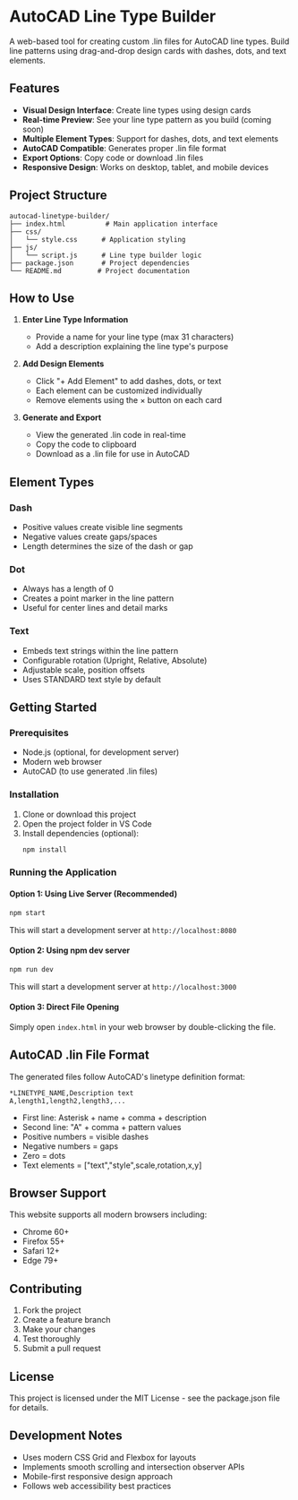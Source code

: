 # AutoCAD Line Type Builder

A web-based tool for creating custom .lin files for AutoCAD line types. Build line patterns using drag-and-drop design cards with dashes, dots, and text elements.

## Features

- **Visual Design Interface**: Create line types using design cards
- **Real-time Preview**: See your line type pattern as you build (coming soon)
- **Multiple Element Types**: Support for dashes, dots, and text elements
- **AutoCAD Compatible**: Generates proper .lin file format
- **Export Options**: Copy code or download .lin files
- **Responsive Design**: Works on desktop, tablet, and mobile devices

## Project Structure

```
autocad-linetype-builder/
├── index.html          # Main application interface
├── css/
│   └── style.css      # Application styling
├── js/
│   └── script.js      # Line type builder logic
├── package.json       # Project dependencies
└── README.md         # Project documentation
```

## How to Use

1. **Enter Line Type Information**
   - Provide a name for your line type (max 31 characters)
   - Add a description explaining the line type's purpose

2. **Add Design Elements**
   - Click "+ Add Element" to add dashes, dots, or text
   - Each element can be customized individually
   - Remove elements using the × button on each card

3. **Generate and Export**
   - View the generated .lin code in real-time
   - Copy the code to clipboard
   - Download as a .lin file for use in AutoCAD

## Element Types

### Dash
- Positive values create visible line segments
- Negative values create gaps/spaces
- Length determines the size of the dash or gap

### Dot  
- Always has a length of 0
- Creates a point marker in the line pattern
- Useful for center lines and detail marks

### Text
- Embeds text strings within the line pattern
- Configurable rotation (Upright, Relative, Absolute)
- Adjustable scale, position offsets
- Uses STANDARD text style by default

## Getting Started

### Prerequisites

- Node.js (optional, for development server)
- Modern web browser
- AutoCAD (to use generated .lin files)

### Installation

1. Clone or download this project
2. Open the project folder in VS Code
3. Install dependencies (optional):
   ```bash
   npm install
   ```

### Running the Application

#### Option 1: Using Live Server (Recommended)
```bash
npm start
```
This will start a development server at `http://localhost:8080`

#### Option 2: Using npm dev server
```bash
npm run dev
```
This will start a development server at `http://localhost:3000`

#### Option 3: Direct File Opening
Simply open `index.html` in your web browser by double-clicking the file.

## AutoCAD .lin File Format

The generated files follow AutoCAD's linetype definition format:

```
*LINETYPE_NAME,Description text
A,length1,length2,length3,...
```

- First line: Asterisk + name + comma + description
- Second line: "A" + comma + pattern values
- Positive numbers = visible dashes
- Negative numbers = gaps  
- Zero = dots
- Text elements = ["text","style",scale,rotation,x,y]

## Browser Support

This website supports all modern browsers including:
- Chrome 60+
- Firefox 55+
- Safari 12+
- Edge 79+

## Contributing

1. Fork the project
2. Create a feature branch
3. Make your changes
4. Test thoroughly
5. Submit a pull request

## License

This project is licensed under the MIT License - see the package.json file for details.

## Development Notes

- Uses modern CSS Grid and Flexbox for layouts
- Implements smooth scrolling and intersection observer APIs
- Mobile-first responsive design approach
- Follows web accessibility best practices